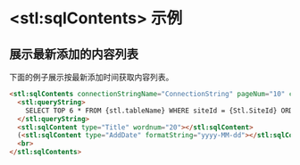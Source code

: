 # &lt;stl:sqlContents&gt; 示例

## 展示最新添加的内容列表

下面的例子展示按最新添加时间获取内容列表。

```html
<stl:sqlContents connectionStringName="ConnectionString" pageNum="10" cellpadding="2">
  <stl:queryString>
    SELECT TOP 6 * FROM {stl.tableName} WHERE siteId = {Stl.SiteId} ORDER BY AddDate DESC
  </stl:queryString>
  <stl:sqlContent type="Title" wordnum="20"></stl:sqlContent>
  (<stl:sqlContent type="AddDate" formatString="yyyy-MM-dd"></stl:sqlContent>)
  <br>
</stl:sqlContents>
```
